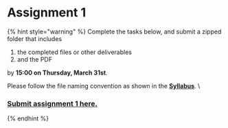 # Assignment 1

{% hint style="warning" %}
Complete the tasks below, and submit a zipped folder that includes&#x20;

1. the completed files or other deliverables&#x20;
2. and the PDF&#x20;

by **15:00 on Thursday, March 31st**.&#x20;

Please follow the file naming convention as shown in the [**Syllabus**](../../syllabus.md).  \


### [Submit assignment 1 here.](https://www.dropbox.com/request/2TnOS9cruALW0ItTIWD6)
{% endhint %}
